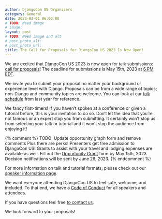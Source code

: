 ```yaml
---
author: DjangoCon US Organizers
category: General
date: 2023-03-01 06:00:00
# TODO: Need image
# image:
layout: post
# TODO: Need image and alt
# post_photo_alt:
# post_photo_url:
title: The Call for Proposals for DjangoCon US 2023 Is Now Open!
---
```


We are excited that DjangoCon US 2023 is now open for talk submissions: [call for proposals](https://pretalx.com/djangocon-2023/cfp)! The deadline for submissions is May 15th, 2023 at [6 PM EDT](https://time.is/0600PM_15_May_2023_in_Durham,_United_States?DjangoCon_US_CFP_Closes).

We invite you to submit your proposal no matter your background or experience level with Django. Proposals can be from a wide range of topics; non-Django and community topics are welcome. You can look at our [talk schedule](https://2022.djangocon.us/talks/) from last year for reference.

We fancy first-timers! If you haven’t spoken at a conference or given a tutorial before, this is your invitation to do so. Don’t let the idea that you’re not famous or an expert stop you from submitting. It certainly won’t stop us from selecting your talk or tutorial and it won’t stop the audience from enjoying it!

{% comment %}
TODO: Update opportunity graph form and remove comments
Plus there are perks! Presenters get free admission to DjangoCon US! Grants to assist with your travel and lodging expenses are available as well. Fill out the [Opportunity Grant](https://docs.google.com/forms/d/1yc1HqqcJwi669vxTTs1daJbTeiNYwqM2h3gIgqbpWVE/viewform) form by May 15th, 2023. Decision notifications will be sent by June 28, 2023.
{% endcomment %}

For more information on talk and tutorial formats, please check out our [speaker information page](https://2023.djangocon.us/speaking/).

We want everyone attending DjangoCon US to feel safe, welcome, and included. To that end, we have a [Code of Conduct](https://2023.djangocon.us/conduct/) for all speakers and attendees.

If you have questions feel free [to contact us](mailto:hello@djangocon.us).

We look forward to your proposals!
